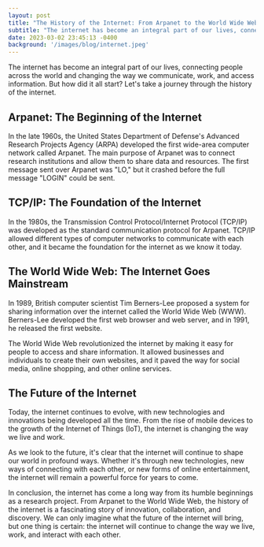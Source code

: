 ```yaml
---
layout: post
title: "The History of the Internet: From Arpanet to the World Wide Web"
subtitle: "The internet has become an integral part of our lives, connecting people across the world and changing the way we communicate, work, and access information."
date: 2023-03-02 23:45:13 -0400
background: '/images/blog/internet.jpeg'
---
```


The internet has become an integral part of our lives, connecting people across the world and changing the way we communicate, work, and access information. But how did it all start? Let's take a journey through the history of the internet.

## Arpanet: The Beginning of the Internet
In the late 1960s, the United States Department of Defense's Advanced Research Projects Agency (ARPA) developed the first wide-area computer network called Arpanet. The main purpose of Arpanet was to connect research institutions and allow them to share data and resources. The first message sent over Arpanet was "LO," but it crashed before the full message "LOGIN" could be sent.

## TCP/IP: The Foundation of the Internet
In the 1980s, the Transmission Control Protocol/Internet Protocol (TCP/IP) was developed as the standard communication protocol for Arpanet. TCP/IP allowed different types of computer networks to communicate with each other, and it became the foundation for the internet as we know it today.

## The World Wide Web: The Internet Goes Mainstream
In 1989, British computer scientist Tim Berners-Lee proposed a system for sharing information over the internet called the World Wide Web (WWW). Berners-Lee developed the first web browser and web server, and in 1991, he released the first website.

The World Wide Web revolutionized the internet by making it easy for people to access and share information. It allowed businesses and individuals to create their own websites, and it paved the way for social media, online shopping, and other online services.

## The Future of the Internet
Today, the internet continues to evolve, with new technologies and innovations being developed all the time. From the rise of mobile devices to the growth of the Internet of Things (IoT), the internet is changing the way we live and work.

As we look to the future, it's clear that the internet will continue to shape our world in profound ways. Whether it's through new technologies, new ways of connecting with each other, or new forms of online entertainment, the internet will remain a powerful force for years to come.

In conclusion, the internet has come a long way from its humble beginnings as a research project. From Arpanet to the World Wide Web, the history of the internet is a fascinating story of innovation, collaboration, and discovery. We can only imagine what the future of the internet will bring, but one thing is certain: the internet will continue to change the way we live, work, and interact with each other.